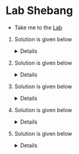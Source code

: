 # Lab Shebang

  - Take me to the [Lab](https://kodekloud.com/topic/lab-shebang/)


  1. Solution is given below
    
     <details>
       
      **`Print Numbers from 31 to 40`**
     </details>

  2. Solution is given below
    
     <details>

      **`Prints {31..40}`**
     </details>

  3. Solution is given below
    
     <details>

     ```
       #!/bin/bash
       for i in {31..40}
       do
               echo $i
       done
     ```
     </details>

  4. Solution is given below
    
     <details>

      ```  
       print_number4.sh
      ```
     </details>

  5. Solution is given below
    
     <details>
       
       ```
       #!/bin/bash
       echo {1..10}
       ```
     </details>